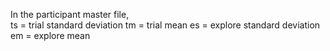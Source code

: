 In the participant master file,
<br>
ts = trial standard deviation
tm = trial mean
es = explore standard deviation
em = explore mean
